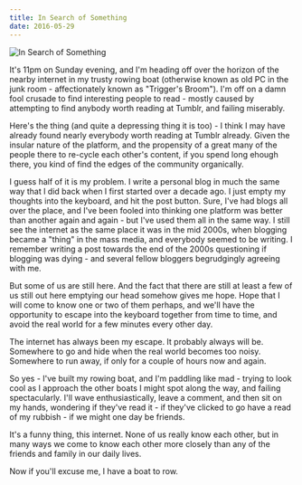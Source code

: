 ```yaml
---
title: In Search of Something
date: 2016-05-29
---
```


![In Search of Something](https://source.unsplash.com/-m88z7ily-w/1600x900)

It's 11pm on Sunday evening, and I'm heading off over the horizon of the nearby internet in my trusty rowing boat (otherwise known as old PC in the junk room - affectionately known as "Trigger's Broom"). I'm off on a damn fool crusade to find interesting people to read - mostly caused by attempting to find anybody worth reading at Tumblr, and failing miserably.

Here's the thing (and quite a depressing thing it is too) - I think I may have already found nearly everybody worth reading at Tumblr already. Given the insular nature of the platform, and the propensity of a great many of the people there to re-cycle each other's content, if you spend long ehough there, you kind of find the edges of the community organically.

I guess half of it is my problem. I write a personal blog in much the same way that I did back when I first started over a decade ago. I just empty my thoughts into the keyboard, and hit the post button. Sure, I've had blogs all over the place, and I've been fooled into thinking one platform was better than another again and again - but I've used them all in the same way. I still see the internet as the same place it was in the mid 2000s, when blogging became a "thing" in the mass media, and everybody seemed to be writing. I remember writing a post towards the end of the 2000s questioning if blogging was dying - and several fellow bloggers begrudgingly agreeing with me.

But some of us are still here. And the fact that there are still at least a few of us still out here emptying our head somehow gives me hope. Hope that I will come to know one or two of them perhaps, and we'll have the opportunity to escape into the keyboard together from time to time, and avoid the real world for a few minutes every other day.

The internet has always been my escape. It probably always will be. Somewhere to go and hide when the real world becomes too noisy. Somewhere to run away, if only for a couple of hours now and again.

So yes - I've built my rowing boat, and I'm paddling like mad - trying to look cool as I approach the other boats I might spot along the way, and failing spectacularly. I'll wave enthusiastically, leave a comment, and then sit on my hands, wondering if they've read it - if they've clicked to go have a read of my rubbish - if we might one day be friends.

It's a funny thing, this internet. None of us really know each other, but in many ways we come to know each other more closely than any of the friends and family in our daily lives.

Now if you'll excuse me, I have a boat to row.